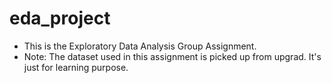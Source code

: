 # eda_project
- This is the Exploratory Data Analysis Group Assignment.
- Note: The dataset used in this assignment is picked up from upgrad. It's just for learning purpose.
